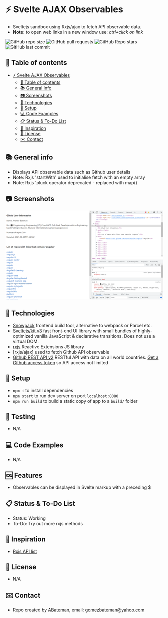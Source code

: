 # :zap: Svelte AJAX Observables

* Sveltejs sandbox using Rxjs/ajax to fetch API observable data.
* **Note:** to open web links in a new window use: _ctrl+click on link_

![GitHub repo size](https://img.shields.io/github/repo-size/AndrewJBateman/svelte-ajax-observables?style=plastic)
![GitHub pull requests](https://img.shields.io/github/issues-pr/AndrewJBateman/svelte-ajax-observables?style=plastic)
![GitHub Repo stars](https://img.shields.io/github/stars/AndrewJBateman/svelte-ajax-observables?style=plastic)
![GitHub last commit](https://img.shields.io/github/last-commit/AndrewJBateman/svelte-ajax-observables?style=plastic)

## :page_facing_up: Table of contents

* [:zap: Svelte AJAX Observables](#zap-svelte-ajax-observables)
  * [:page_facing_up: Table of contents](#page_facing_up-table-of-contents)
  * [:books: General Info](#books-general-info)
  * [:camera: Screenshots](#camera-screenshots)
  * [:signal_strength: Technologies](#signal_strength-technologies)
  * [:floppy_disk: Setup](#floppy_disk-setup)
  * [:computer: Code Examples](#computer-code-examples)
  * [:clipboard: Status & To-Do List](#clipboard-status--to-do-list)
  * [:clap: Inspiration](#clap-inspiration)
  * [:file_folder: License](#file_folder-license)
  * [:envelope: Contact](#envelope-contact)

## :books: General info

* Displays API observable data such as Github user details
* Note: Rxjs 'startWith' used to initialise fetch with an empty array
* Note: Rxjs 'pluck operator deprecated - replaced with map()

## :camera: Screenshots

![Frontend screenshot](./imgs/list.png)

## :signal_strength: Technologies

* [Snowpack](https://www.snowpack.dev/) frontend build tool, alternative to webpack or Parcel etc.
* [Sveltejs/kit v3](https://kit.svelte.dev/) fast front-end UI library with small bundles of highly-optimized vanilla JavaScript & declarative transitions. Does not use a virtual DOM.
* [rxjs](https://rxjs.dev/) Reactive Extensions JS library
* [rxjs/ajax] used to fetch Github API observable
* [Github REST API v2](https://docs.github.com/en/rest/reference/users) RESTful API with data on all world countries. [Get a Github access token](https://github.com/settings/tokens) so API access not limited

## :floppy_disk: Setup

* `npm i` to install dependencies
* `npm start` to run dev server on port `localhost:8080`
* `npm run build` to build a static copy of app to a `build/` folder

## :wrench: Testing

* N/A

## :computer: Code Examples

* N/A

## :cool: Features

* Observables can be displayed in Svelte markup with a preceding $

## :clipboard: Status & To-Do List

* Status: Working
* To-Do: Try out more rxjs methods

## :clap: Inspiration
* [Rxjs API list](https://rxjs.dev/api)

## :file_folder: License

* N/A

## :envelope: Contact

* Repo created by [ABateman](https://github.com/AndrewJBateman), email: gomezbateman@yahoo.com
